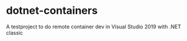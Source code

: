 # dotnet-containers
A testproject to do remote container dev in Visual Studio 2019 with .NET classic
